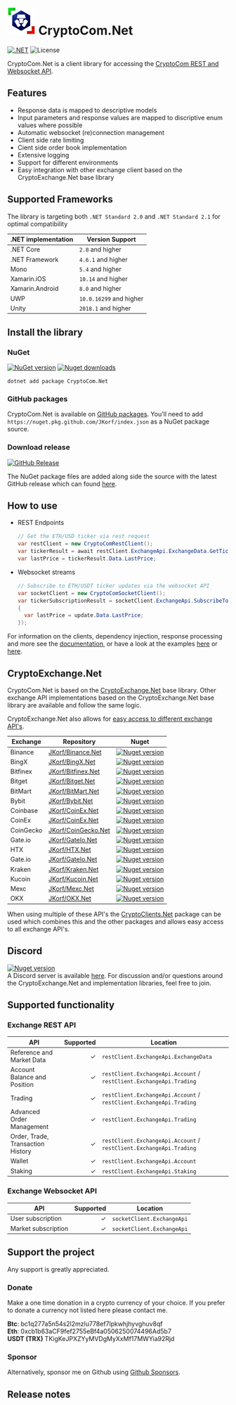 # ![CryptoCom.Net](https://raw.githubusercontent.com/JKorf/CryptoCom.Net/main/CryptoCom.Net/Icon/icon.png) CryptoCom.Net  

[![.NET](https://img.shields.io/github/actions/workflow/status/JKorf/CryptoCom.Net/dotnet.yml?style=for-the-badge)](https://github.com/JKorf/CryptoCom.Net/actions/workflows/dotnet.yml) ![License](https://img.shields.io/github/license/JKorf/CryptoCom.Net?style=for-the-badge)

CryptoCom.Net is a client library for accessing the [CryptoCom REST and Websocket API](https://exchange-docs.crypto.com/exchange/v1/rest-ws/index.html#introduction). 

## Features
* Response data is mapped to descriptive models
* Input parameters and response values are mapped to discriptive enum values where possible
* Automatic websocket (re)connection management 
* Client side rate limiting 
* Cient side order book implementation
* Extensive logging
* Support for different environments
* Easy integration with other exchange client based on the CryptoExchange.Net base library

## Supported Frameworks
The library is targeting both `.NET Standard 2.0` and `.NET Standard 2.1` for optimal compatibility

|.NET implementation|Version Support|
|--|--|
|.NET Core|`2.0` and higher|
|.NET Framework|`4.6.1` and higher|
|Mono|`5.4` and higher|
|Xamarin.iOS|`10.14` and higher|
|Xamarin.Android|`8.0` and higher|
|UWP|`10.0.16299` and higher|
|Unity|`2018.1` and higher|

## Install the library

### NuGet 
[![NuGet version](https://img.shields.io/nuget/v/CryptoCom.net.svg?style=for-the-badge)](https://www.nuget.org/packages/CryptoCom.Net)  [![Nuget downloads](https://img.shields.io/nuget/dt/CryptoCom.Net.svg?style=for-the-badge)](https://www.nuget.org/packages/CryptoCom.Net)

	dotnet add package CryptoCom.Net
	
### GitHub packages
CryptoCom.Net is available on [GitHub packages](https://github.com/JKorf/CryptoCom.Net/pkgs/nuget/CryptoCom.Net). You'll need to add `https://nuget.pkg.github.com/JKorf/index.json` as a NuGet package source.

### Download release
[![GitHub Release](https://img.shields.io/github/v/release/JKorf/CryptoCom.Net?style=for-the-badge&label=GitHub)](https://github.com/JKorf/CryptoCom.Net/releases)

The NuGet package files are added along side the source with the latest GitHub release which can found [here](https://github.com/JKorf/CryptoCom.Net/releases).

## How to use
* REST Endpoints
	```csharp
	// Get the ETH/USD ticker via rest request
	var restClient = new CryptoComRestClient();
	var tickerResult = await restClient.ExchangeApi.ExchangeData.GetTickerAsync("ETH_USD");
	var lastPrice = tickerResult.Data.LastPrice;
	```
* Websocket streams
	```csharp
	// Subscribe to ETH/USDT ticker updates via the websocket API
	var socketClient = new CryptoComSocketClient();
	var tickerSubscriptionResult = socketClient.ExchangeApi.SubscribeToTickerUpdatesAsync("ETH_USD", (update) => 
	{
	  var lastPrice = update.Data.LastPrice;
	});
	```

For information on the clients, dependency injection, response processing and more see the [documentation](https://jkorf.github.io/CryptoExchange.Net), or have a look at the examples [here](https://github.com/JKorf/CryptoCom.Net/tree/main/Examples) or [here](https://github.com/JKorf/CryptoExchange.Net/tree/master/Examples).

## CryptoExchange.Net
CryptoCom.Net is based on the [CryptoExchange.Net](https://github.com/JKorf/CryptoExchange.Net) base library. Other exchange API implementations based on the CryptoExchange.Net base library are available and follow the same logic.

CryptoExchange.Net also allows for [easy access to different exchange API's](https://jkorf.github.io/CryptoExchange.Net#idocs_shared).

|Exchange|Repository|Nuget|
|--|--|--|
|Binance|[JKorf/Binance.Net](https://github.com/JKorf/Binance.Net)|[![Nuget version](https://img.shields.io/nuget/v/Binance.net.svg?style=flat-square)](https://www.nuget.org/packages/Binance.Net)|
|BingX|[JKorf/BingX.Net](https://github.com/JKorf/BingX.Net)|[![Nuget version](https://img.shields.io/nuget/v/JK.BingX.net.svg?style=flat-square)](https://www.nuget.org/packages/JK.BingX.Net)|
|Bitfinex|[JKorf/Bitfinex.Net](https://github.com/JKorf/Bitfinex.Net)|[![Nuget version](https://img.shields.io/nuget/v/Bitfinex.net.svg?style=flat-square)](https://www.nuget.org/packages/Bitfinex.Net)|
|Bitget|[JKorf/Bitget.Net](https://github.com/JKorf/Bitget.Net)|[![Nuget version](https://img.shields.io/nuget/v/JK.Bitget.net.svg?style=flat-square)](https://www.nuget.org/packages/JK.Bitget.Net)|
|BitMart|[JKorf/BitMart.Net](https://github.com/JKorf/BitMart.Net)|[![Nuget version](https://img.shields.io/nuget/v/BitMart.net.svg?style=flat-square)](https://www.nuget.org/packages/BitMart.Net)|
|Bybit|[JKorf/Bybit.Net](https://github.com/JKorf/Bybit.Net)|[![Nuget version](https://img.shields.io/nuget/v/Bybit.net.svg?style=flat-square)](https://www.nuget.org/packages/Bybit.Net)|
|Coinbase|[JKorf/CoinEx.Net](https://github.com/JKorf/Coinbase.Net)|[![Nuget version](https://img.shields.io/nuget/v/JKorf.Coinbase.net.svg?style=flat-square)](https://www.nuget.org/packages/JKorf.Coinbase.Net)|
|CoinEx|[JKorf/CoinEx.Net](https://github.com/JKorf/CoinEx.Net)|[![Nuget version](https://img.shields.io/nuget/v/CoinEx.net.svg?style=flat-square)](https://www.nuget.org/packages/CoinEx.Net)|
|CoinGecko|[JKorf/CoinGecko.Net](https://github.com/JKorf/CoinGecko.Net)|[![Nuget version](https://img.shields.io/nuget/v/CoinGecko.net.svg?style=flat-square)](https://www.nuget.org/packages/CoinGecko.Net)|
|Gate.io|[JKorf/GateIo.Net](https://github.com/JKorf/GateIo.Net)|[![Nuget version](https://img.shields.io/nuget/v/GateIo.net.svg?style=flat-square)](https://www.nuget.org/packages/GateIo.Net)|
|HTX|[JKorf/HTX.Net](https://github.com/JKorf/HTX.Net)|[![Nuget version](https://img.shields.io/nuget/v/JKorf.HTX.net.svg?style=flat-square)](https://www.nuget.org/packages/Jkorf.HTX.Net)|
|Gate.io|[JKorf/GateIo.Net](https://github.com/JKorf/GateIo.Net)|[![Nuget version](https://img.shields.io/nuget/v/GateIo.net.svg?style=flat-square)](https://www.nuget.org/packages/GateIo.Net)|
|Kraken|[JKorf/Kraken.Net](https://github.com/JKorf/Kraken.Net)|[![Nuget version](https://img.shields.io/nuget/v/KrakenExchange.net.svg?style=flat-square)](https://www.nuget.org/packages/KrakenExchange.Net)|
|Kucoin|[JKorf/Kucoin.Net](https://github.com/JKorf/Kucoin.Net)|[![Nuget version](https://img.shields.io/nuget/v/Kucoin.net.svg?style=flat-square)](https://www.nuget.org/packages/Kucoin.Net)|
|Mexc|[JKorf/Mexc.Net](https://github.com/JKorf/Mexc.Net)|[![Nuget version](https://img.shields.io/nuget/v/JK.Mexc.net.svg?style=flat-square)](https://www.nuget.org/packages/JK.Mexc.Net)|
|OKX|[JKorf/OKX.Net](https://github.com/JKorf/OKX.Net)|[![Nuget version](https://img.shields.io/nuget/v/JK.OKX.net.svg?style=flat-square)](https://www.nuget.org/packages/JK.OKX.Net)|

When using multiple of these API's the [CryptoClients.Net](https://github.com/JKorf/CryptoClients.Net) package can be used which combines this and the other packages and allows easy access to all exchange API's.

## Discord
[![Nuget version](https://img.shields.io/discord/847020490588422145?style=for-the-badge)](https://discord.gg/MSpeEtSY8t)  
A Discord server is available [here](https://discord.gg/MSpeEtSY8t). For discussion and/or questions around the CryptoExchange.Net and implementation libraries, feel free to join.

## Supported functionality

### Exchange REST API
|API|Supported|Location|
|--|--:|--|
|Reference and Market Data|✓|`restClient.ExchangeApi.ExchangeData`|
|Account Balance and Position|✓|`restClient.ExchangeApi.Account` / `restClient.ExchangeApi.Trading`|
|Trading|✓|`restClient.ExchangeApi.Account` / `restClient.ExchangeApi.Trading`|
|Advanced Order Management|✓|`restClient.ExchangeApi.Trading`|
|Order, Trade, Transaction History|✓|`restClient.ExchangeApi.Account` / `restClient.ExchangeApi.Trading`|
|Wallet|✓|`restClient.ExchangeApi.Account`|
|Staking|✓|`restClient.ExchangeApi.Staking`|

### Exchange Websocket API
|API|Supported|Location|
|--|--:|--|
|User subscription|✓|`socketClient.ExchangeApi`|
|Market subscription|✓|`socketClient.ExchangeApi`|

## Support the project
Any support is greatly appreciated.

### Donate
Make a one time donation in a crypto currency of your choice. If you prefer to donate a currency not listed here please contact me.

**Btc**:  bc1q277a5n54s2l2mzlu778ef7lpkwhjhyvghuv8qf  
**Eth**:  0xcb1b63aCF9fef2755eBf4a0506250074496Ad5b7   
**USDT (TRX)**  TKigKeJPXZYyMVDgMyXxMf17MWYia92Rjd 

### Sponsor
Alternatively, sponsor me on Github using [Github Sponsors](https://github.com/sponsors/JKorf). 

## Release notes
